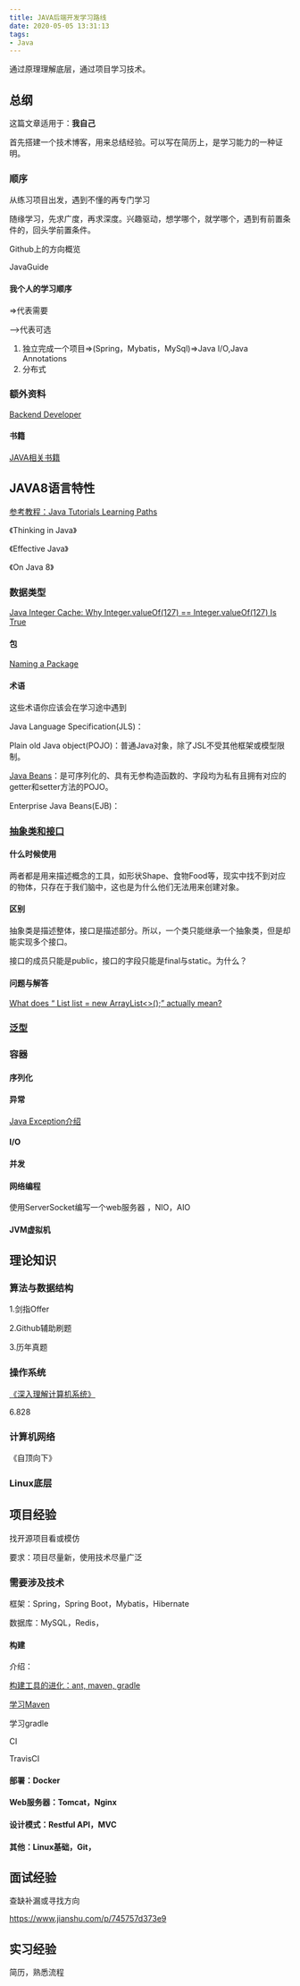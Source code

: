 ```yaml
---
title: JAVA后端开发学习路线
date: 2020-05-05 13:31:13
tags:
- Java
---
```


通过原理理解底层，通过项目学习技术。

## 总纲

这篇文章适用于：**我自己**

首先搭建一个技术博客，用来总结经验。可以写在简历上，是学习能力的一种证明。

### 顺序

从练习项目出发，遇到不懂的再专门学习

随缘学习，先求广度，再求深度。兴趣驱动，想学哪个，就学哪个，遇到有前置条件的，回头学前置条件。

Github上的方向概览

JavaGuide

#### 我个人的学习顺序

=>代表需要

-->代表可选

1. 独立完成一个项目=>(Spring，Mybatis，MySql)=>Java I/O,Java Annotations
2. 分布式

### 额外资料

[Backend Developer](https://roadmap.sh/backend)

#### 书籍

[JAVA相关书籍](https://search.douban.com/book/subject_search?search_text=java&cat=1001)



## JAVA8语言特性

[参考教程：Java Tutorials Learning Paths](https://docs.oracle.com/javase/tutorial/tutorialLearningPaths.html)

《Thinking in Java》

《Effective Java》

《On Java 8》

### 数据类型

[Java Integer Cache: Why Integer.valueOf(127) == Integer.valueOf(127) Is True](https://dzone.com/articles/java-integer-cache-why-integervalueof127-integerva)

#### 包

[Naming a Package](https://docs.oracle.com/javase/tutorial/java/package/namingpkgs.html)

#### 术语

这些术语你应该会在学习途中遇到

Java Language Specification(JLS)：

Plain old Java object(POJO)：普通Java对象，除了JSL不受其他框架或模型限制。

[Java Beans](https://www.geeksforgeeks.org/pojo-vs-java-beans/)：是可序列化的、具有无参构造函数的、字段均为私有且拥有对应的getter和setter方法的POJO。

Enterprise Java Beans(EJB)：

### [抽象类和接口](https://cyc2018.github.io/CS-Notes/#/notes/Java%20%E5%9F%BA%E7%A1%80?id=%e6%8a%bd%e8%b1%a1%e7%b1%bb%e4%b8%8e%e6%8e%a5%e5%8f%a3)

#### 什么时候使用

两者都是用来描述概念的工具，如形状Shape、食物Food等，现实中找不到对应的物体，只存在于我们脑中，这也是为什么他们无法用来创建对象。

#### 区别

抽象类是描述整体，接口是描述部分。所以，一个类只能继承一个抽象类，但是却能实现多个接口。

接口的成员只能是public，接口的字段只能是final与static。为什么？

#### 问题与解答

[What does “ List<Integer> list = new ArrayList<>();” actually mean?](https://stackoverflow.com/questions/43462404/what-does-listinteger-list-new-arraylistinteger-actually-mean)

### [泛型](https://cyc2018.github.io/CS-Notes/#/notes/Java%20%E5%9F%BA%E7%A1%80?id=%e4%b9%9d%e3%80%81%e6%b3%9b%e5%9e%8b)

### 容器

#### 序列化

#### 异常

[Java Exception介绍](https://www.geeksforgeeks.org/exceptions-in-java/)

#### I/O

#### 并发

#### 网络编程

使用ServerSocket编写一个web服务器
，NIO，AIO

#### JVM虚拟机



## 理论知识

### 算法与数据结构

1.剑指Offer

2.Github辅助刷题

3.历年真题

### 操作系统

[《深入理解计算机系统》](https://book.douban.com/subject/26912767/)

6.828

### 计算机网络

《自顶向下》

### Linux底层



## 项目经验

找开源项目看或模仿

要求：项目尽量新，使用技术尽量广泛

### 需要涉及技术

框架：Spring，Spring Boot，Mybatis，Hibernate

数据库：MySQL，Redis，

#### 构建

介绍：

[构建工具的进化：ant, maven, gradle](https://zhuanlan.zhihu.com/p/24429133)

[学习Maven](http://maven.apache.org/guides/getting-started/index.html)

学习gradle

CI

TravisCI

#### 部署：Docker

#### Web服务器：Tomcat，Nginx

#### 设计模式：Restful API，MVC

#### 其他：Linux基础，Git，

## 面试经验

查缺补漏或寻找方向

https://www.jianshu.com/p/745757d373e9



## 实习经验

简历，熟悉流程